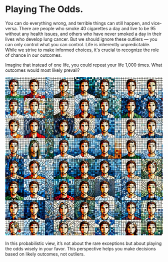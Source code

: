 # Playing The Odds.

You can do everything wrong, and terrible things can still happen, and vice-versa. There are people who smoke 40 cigarettes a day and live to be 95 without any health issues, and others who have never smoked a day in their lives who develop lung cancer. But we should ignore these outliers — you can only control what you can control. Life is inherently unpredictable. While we strive to make informed choices, it's crucial to recognize the role of chance in our outcomes.

Imagine that instead of one life, you could repeat your life 1,000 times. What outcomes would most likely prevail?

![](../images/1000lives.webp)


In this probabilistic view, it’s not about the rare exceptions but about playing the odds wisely in your favor. This perspective helps you make decisions based on likely outcomes, not outliers.




